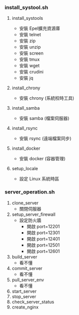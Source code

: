 ### install_systool.sh

1. install_systools
	* 安裝 Epel擴充資源庫
	* 安裝 telnet
	* 安裝 zip 
	* 安裝 unzip 
	* 安裝 screen 
	* 安裝 tmux 
	* 安裝 wget
	* 安裝 crudini 
	* 安裝 jq 

2. install_chrony
	* 安裝 chrony (系統校時工具)

3. install_samba
	* 安裝 samba (檔案伺服器)

4. install_rsync
	* 安裝 rsync (遠端檔案同步)

5. install_docker
	* 安裝 docker (容器管理)

6. setup_locale
	* 設定 Linux 系統時區

### server_operation.sh
1. clone_server
	* 關閉伺服器
2. setup_server_firewall
	* 設定防火牆
		* 開啟 port=12201
		* 開啟 port=12301
		* 開啟 port=12401
		* 開啟 port=12501
		* 開啟 port=12601
3. build_server
	* 看不懂
4. commit_server
	* 看不懂
5. pull_server_env
	* 看不懂
6. start_server
7. stop_server
8. check_server_status
9. create_nginx